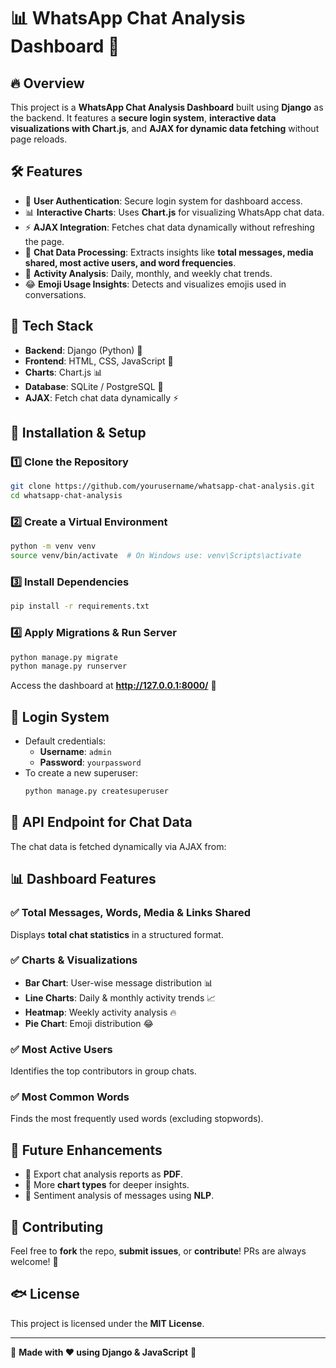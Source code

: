# 📊 WhatsApp Chat Analysis Dashboard 🚀

## 🔥 Overview
This project is a **WhatsApp Chat Analysis Dashboard** built using **Django** as the backend. It features a **secure login system**, **interactive data visualizations with Chart.js**, and **AJAX for dynamic data fetching** without page reloads.

## 🛠️ Features
- 🔐 **User Authentication**: Secure login system for dashboard access.
- 📊 **Interactive Charts**: Uses **Chart.js** for visualizing WhatsApp chat data.
- ⚡ **AJAX Integration**: Fetches chat data dynamically without refreshing the page.
- 📂 **Chat Data Processing**: Extracts insights like **total messages, media shared, most active users, and word frequencies**.
- 📅 **Activity Analysis**: Daily, monthly, and weekly chat trends.
- 😂 **Emoji Usage Insights**: Detects and visualizes emojis used in conversations.

## 🏢 Tech Stack
- **Backend**: Django (Python) 🐍
- **Frontend**: HTML, CSS, JavaScript 🎨
- **Charts**: Chart.js 📊
- **Database**: SQLite / PostgreSQL 👖
- **AJAX**: Fetch chat data dynamically ⚡

## 🚀 Installation & Setup

### 1️⃣ Clone the Repository
```bash
git clone https://github.com/yourusername/whatsapp-chat-analysis.git
cd whatsapp-chat-analysis
```

### 2️⃣ Create a Virtual Environment
```bash
python -m venv venv
source venv/bin/activate  # On Windows use: venv\Scripts\activate
```

### 3️⃣ Install Dependencies
```bash
pip install -r requirements.txt
```

### 4️⃣ Apply Migrations & Run Server
```bash
python manage.py migrate
python manage.py runserver
```
Access the dashboard at **http://127.0.0.1:8000/** 🚀

## 🔐 Login System
- Default credentials:
  - **Username**: `admin`
  - **Password**: `yourpassword`
- To create a new superuser:
  ```bash
  python manage.py createsuperuser
  ```

## 📰 API Endpoint for Chat Data
The chat data is fetched dynamically via AJAX from:


## 📊 Dashboard Features

### ✅ Total Messages, Words, Media & Links Shared
Displays **total chat statistics** in a structured format.

### ✅ Charts & Visualizations
- **Bar Chart**: User-wise message distribution 📊
- **Line Charts**: Daily & monthly activity trends 📈
- **Heatmap**: Weekly activity analysis 🔥
- **Pie Chart**: Emoji distribution 😂

### ✅ Most Active Users
Identifies the top contributors in group chats.

### ✅ Most Common Words
Finds the most frequently used words (excluding stopwords).

## 🚀 Future Enhancements
- 📌 Export chat analysis reports as **PDF**.
- 📌 More **chart types** for deeper insights.
- 📌 Sentiment analysis of messages using **NLP**.

## 💖 Contributing
Feel free to **fork** the repo, **submit issues**, or **contribute**! PRs are always welcome! 🚀

## 🐟 License
This project is licensed under the **MIT License**.

---

🔹 **Made with ❤️ using Django & JavaScript** 🔹

